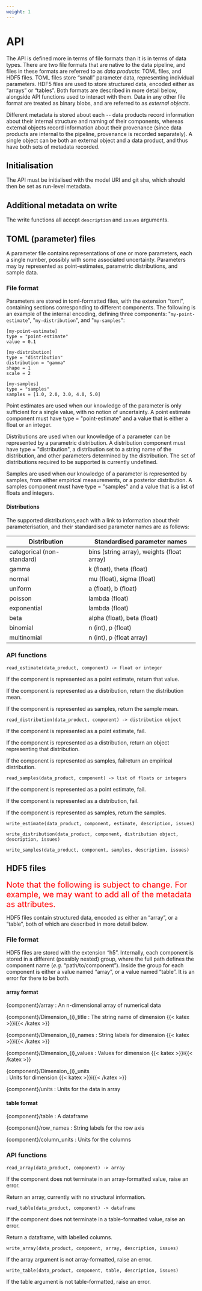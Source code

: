 ```yaml
---
weight: 1
---
```


# API

The API is defined more in terms of file formats than it is in terms of data types. There are two file formats that are native to the data pipeline, and files in these formats are referred to as *data products*: TOML files, and HDF5 files. TOML files store “small” parameter data, representing individual parameters. HDF5 files are used to store structured data, encoded either as “arrays” or “tables”. Both formats are described in more detail below, alongside API functions used to interact with them. Data in any other file format are treated as binary blobs, and are referred to as *external objects*.

Different metadata is stored about each -- data products record information about their internal structure and naming of their components, whereas external objects record information about their provenance (since data products are internal to the pipeline, provenance is recorded separately). A single object can be both an external object and a data product, and thus have both sets of metadata recorded.

## Initialisation

The API must be initialised with the model URI and git sha, which should then be set as run-level metadata.

## Additional metadata on write

The write functions all accept `description` and `issues` arguments.

## TOML (parameter) files

A parameter file contains representations of one or more parameters, each a single number, possibly with some associated uncertainty. Parameters may by represented as point-estimates, parametric distributions, and sample data.

### File format

Parameters are stored in toml-formatted files, with the extension “toml”, containing sections corresponding to different components. The following is an example of the internal encoding, defining three components: "`my-point-estimate`", "`my-distribution`", and "`my-samples`":

```
[my-point-estimate] 
type = "point-estimate" 
value = 0.1 

[my-distribution] 
type = "distribution" 
distribution = "gamma" 
shape = 1 
scale = 2 
 
[my-samples] 
type = "samples" 
samples = [1.0, 2.0, 3.0, 4.0, 5.0] 
```

Point estimates are used when our knowledge of the parameter is only sufficient for a single value, with no notion of uncertainty. A point estimate component must have type = "point-estimate" and a value that is either a float or an integer.

Distributions are used when our knowledge of a parameter can be represented by a parametric distribution. A distribution component must have type = "distribution", a distribution set to a string name of the distribution, and other parameters determined by the distribution. The set of distributions required to be supported is currently undefined.

Samples are used when our knowledge of a parameter is represented by samples, from either empirical measurements, or a posterior distribution. A samples component must have type = "samples" and a value that is a list of floats and integers.

#### Distributions

The supported distributions,each with a link to information about their parameterisation, and their standardised parameter names are as follows:


| Distribution                  | Standardised parameter names                  |
| ----------------------------- | --------------------------------------------- |
| categorical (non-standard)    | bins (string array), weights (float array)    |
| gamma                         | k (float), theta (float)                      |
| normal                        | mu (float), sigma (float)                     |
| uniform                       | a (float), b (float)                          |
| poisson                       | lambda (float)                                |
| exponential                   | lambda (float)                                |
| beta                          | alpha (float), beta (float)                   |
| binomial                      | n (int), p (float)                            |
| multinomial                   | n (int), p (float array)                      |

### API functions

`read_estimate(data_product, component) -> float or integer`

If the component is represented as a point estimate, return that value.

If the component is represented as a distribution, return the distribution mean.

If the component is represented as samples, return the sample mean.

`read_distribution(data_product, component) -> distribution object`

If the component is represented as a point estimate, fail.

If the component is represented as a distribution, return an object representing that distribution.

If the component is represented as samples, failreturn an empirical distribution.

`read_samples(data_product, component) -> list of floats or integers`

If the component is represented as a point estimate, fail.

If the component is represented as a distribution, fail.

If the component is represented as samples, return the samples.

`write_estimate(data_product, component, estimate, description, issues)`

`write_distribution(data_product, component, distribution object, description, issues)`

`write_samples(data_product, component, samples, description, issues)`

## HDF5 files

<span style="font-size:16pt; color:red">Note that the following is subject to change. For example, we may want to add all of the metadata as attributes.</span>

HDF5 files contain structured data, encoded as either an “array”, or a “table”, both of which are described in more detail below.

### File format

HDF5 files are stored with the extension “h5”. Internally, each component is stored in a different (possibly nested) group, where the full path defines the component name (*e.g.* “path/to/component”). Inside the group for each component is either a value named “array”, or a value named “table”. It is an error for there to be both.

#### array format

{component}/array
: An n-dimensional array of numerical data

{component}/Dimension_{i}_title
: The string name of dimension {{< katex >}}i{{< /katex >}}

{component}/Dimension_{i}_names
: String labels for dimension {{< katex >}}i{{< /katex >}}

{component}/Dimension_{i}_values
: Values for dimension {{< katex >}}i{{< /katex >}}

{component}/Dimension_{i}_units  
: Units for dimension {{< katex >}}i{{< /katex >}}

{component}/units
: Units for the data in array

#### table format

{component}/table
: A dataframe

{component}/row_names
: String labels for the row axis

{component}/column_units
: Units for the columns

### API functions

`read_array(data_product, component) -> array`

If the component does not terminate in an array-formatted value, raise an error.

Return an array, currently with no structural information.

`read_table(data_product, component) -> dataframe`

If the component does not terminate in a table-formatted value, raise an error.

Return a dataframe, with labelled columns.

`write_array(data_product, component, array, description, issues)`

If the array argument is not array-formatted, raise an error.

`write_table(data_product, component, table, description, issues)`

If the table argument is not table-formatted, raise an error.
